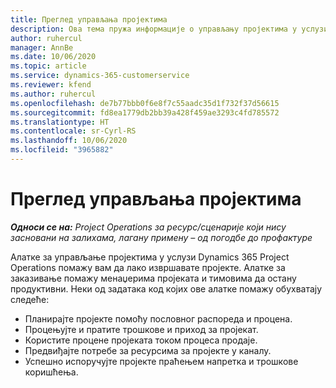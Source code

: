 ```yaml
---
title: Преглед управљања пројектима
description: Ова тема пружа информације о управљању пројектима у услузи Dynamics 365 Project Operations.
author: ruhercul
manager: AnnBe
ms.date: 10/06/2020
ms.topic: article
ms.service: dynamics-365-customerservice
ms.reviewer: kfend
ms.author: ruhercul
ms.openlocfilehash: de7b77bbb0f6e8f7c55aadc35d1f732f37d56615
ms.sourcegitcommit: fd8ea1779db2bb39a428f459ae3293c4fd785572
ms.translationtype: HT
ms.contentlocale: sr-Cyrl-RS
ms.lasthandoff: 10/06/2020
ms.locfileid: "3965882"
---
```

# <a name="project-management-overview"></a>Преглед управљања пројектима

_**Односи се на:** Project Operations за ресурс/сценарије који нису засновани на залихама, лагану примену – од погодбе до профактуре_

Алатке за управљање пројектима у услузи Dynamics 365 Project Operations помажу вам да лако извршавате пројекте. Алатке за заказивање помажу менаџерима пројеката и тимовима да остану продуктивни. Неки од задатака код којих ове алатке помажу обухватају следеће:

- Планирајте пројекте помоћу пословног распореда и процена.
- Процењујте и пратите трошкове и приход за пројекат.
- Користите процене пројеката током процеса продаје.
- Предвиђајте потребе за ресурсима за пројекте у каналу.
- Успешно испоручујте пројекте праћењем напретка и трошкове коришћења.
